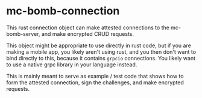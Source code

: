 mc-bomb-connection
==================

This rust connection object can make attested connections to the mc-bomb-server,
and make encrypted CRUD requests.

This object might be appropriate to use directly in rust code, but if you are making
a mobile app, you likely aren't using rust, and you then don't want to bind directly
to this, because it contains `grpcio` connections. You likely want to use a native
grpc library in your language instead.

This is mainly meant to serve as example / test code that shows how to form the
attested connection, sign the challenges, and make encrypted requests.
